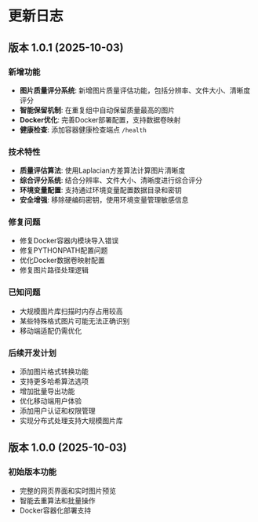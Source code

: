 # 更新日志

## 版本 1.0.1 (2025-10-03)

### 新增功能
- **图片质量评分系统**: 新增图片质量评估功能，包括分辨率、文件大小、清晰度评分
- **智能保留机制**: 在重复组中自动保留质量最高的图片
- **Docker优化**: 完善Docker部署配置，支持数据卷映射
- **健康检查**: 添加容器健康检查端点 `/health`

### 技术特性
- **质量评估算法**: 使用Laplacian方差算法计算图片清晰度
- **综合评分系统**: 结合分辨率、文件大小、清晰度进行综合评分
- **环境变量配置**: 支持通过环境变量配置数据目录和密钥
- **安全增强**: 移除硬编码密钥，使用环境变量管理敏感信息

### 修复问题
- 修复Docker容器内模块导入错误
- 修复PYTHONPATH配置问题
- 优化Docker数据卷映射配置
- 修复图片路径处理逻辑

### 已知问题
- 大规模图片库扫描时内存占用较高
- 某些特殊格式图片可能无法正确识别
- 移动端适配仍需优化

### 后续开发计划
- 添加图片格式转换功能
- 支持更多哈希算法选项
- 增加批量导出功能
- 优化移动端用户体验
- 添加用户认证和权限管理
- 实现分布式处理支持大规模图片库

## 版本 1.0.0 (2025-10-03)

### 初始版本功能
- 完整的网页界面和实时图片预览
- 智能去重算法和批量操作
- Docker容器化部署支持